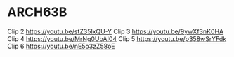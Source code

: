 # ARCH63B
Clip 2 https://youtu.be/stZ35IxQU-Y
Clip 3 https://youtu.be/9ywXf3nK0HA
Clip 4 https://youtu.be/MrNg0UbAI04
Clip 5 https://youtu.be/p358wSrYFdk
Clip 6 https://youtu.be/nE5o3zZ58oE
